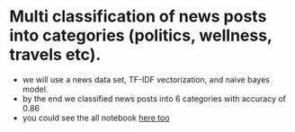 # Multi classification of news posts into categories (politics, wellness, travels etc).
* we will use a news data set, TF-IDF vectorization, and naive bayes model.
* by the end we classified news posts into 6 categories with accuracy of 0.86
* you could see the all notebook <a href="https://nbviewer.org/github/yosefco3/NLP_classification/blob/main/news-nlp.ipynb">here too</a>
